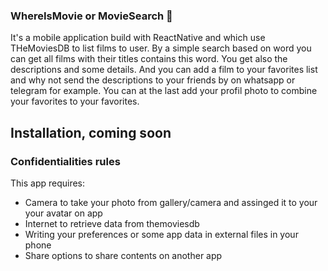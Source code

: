 ### WhereIsMovie or MovieSearch 🤣
It's a mobile application build with ReactNative and which use THeMoviesDB to list films to user. By a simple search based on word you can get all films with their titles contains this word. You get also the descriptions and some details. And you can add a film to your favorites list and why not send the descriptions to your friends by on whatsapp or telegram for example. You can at the last add your profil photo to combine your favorites to your favorites.

## Installation, coming soon


### Confidentialities rules
This app requires:
- Camera to take your photo from gallery/camera and assinged it to your your avatar on app
- Internet to retrieve data from themoviesdb
- Writing your preferences or some app data in external files in your phone
- Share options to share contents on another app